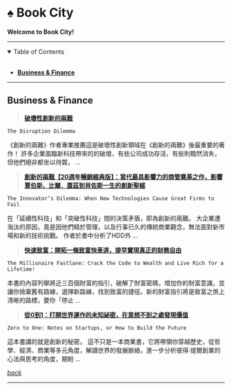 # ♠️ Book City

**Welcome to Book City!**

<a name="table-of-contents"></a>

---

<details open>

  <summary>Table of Contents</summary>
  <br>

  - [**Business & Finance**](#business--finance)

</details>

---

## Business & Finance

> [**破壞性創新的兩難**](https://www.books.com.tw/products/0010745946)

`The Disruption Dilemma`

《創新的兩難》作者專業推薦這是破壞性創新領域在《創新的兩難》後最重要的著作！ 許多企業面臨新科技帶來的的破壞，有些公司成功存活，有些則黯然消失，但他們絕非都坐以待斃， ...

> [**創新的兩難【20週年暢銷經典版】：當代最具影響力的商管奠基之作，影響賈伯斯、比爾．蓋茲到貝佐斯一生的創新聖經**](https://www.books.com.tw/products/0010917450)

`The Innovator’s Dilemma: When New Technologies Cause Great Firms to Fail`

在「延續性科技」和「突破性科技」間的決策矛盾，即為創新的兩難。 大企業遭淘汰的原因，竟是因他們精於管理，以及行事已久的傳統商業觀念，無法面對新市場和新的技術挑戰。 作者於書中分析了HDD外 ...

> [**快速致富：開拓一條致富快車道，提早實現真正的財務自由**](https://www.books.com.tw/products/0010877372)

`The Millionaire Fastlane: Crack the Code to Wealth and Live Rich for a Lifetime!`

本書的內容列舉將近三百個財富的指引，破解了財富密碼，增加你的財富意識，並讓你捨棄舊有路線，選擇新路線，找到致富的捷徑。新的財富指引將是致富之旅上清晰的路標，要你「停止 ...

> [**從0到1：打開世界運作的未知祕密，在意想不到之處發現價值**](https://www.books.com.tw/products/0010929022)

`Zero to One: Notes on Startups, or How to Build the Future`

這本書講的就是創新的秘密。 這不只是一本商業書，它將帶領你穿越歷史，從哲學、經濟、商業等多元角度，解讀世界的發展脈絡，進一步分析彼得‧提爾創業的心法與思考的角度，期盼 ...

[_back_](#table-of-contents)

---
